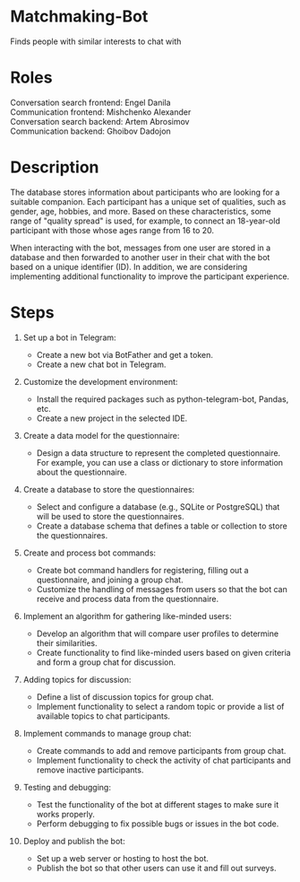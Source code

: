 # Matchmaking-Bot
Finds people with similar interests to chat with

# Roles
Conversation search frontend: Engel Danila  
Communication frontend: Mishchenko Alexander  
Conversation search backend: Artem Abrosimov  
Communication backend: Ghoibov Dadojon

# Description

The database stores information about participants who are looking for a suitable companion. Each participant has a unique set of qualities, such as gender, age, hobbies, and more. Based on these characteristics, some range of "quality spread" is used, for example, to connect an 18-year-old participant with those whose ages range from 16 to 20.

When interacting with the bot, messages from one user are stored in a database and then forwarded to another user in their chat with the bot based on a unique identifier (ID). In addition, we are considering implementing additional functionality to improve the participant experience. 

# Steps

1. Set up a bot in Telegram:
   - Create a new bot via BotFather and get a token.
   - Create a new chat bot in Telegram.

2. Customize the development environment:
   - Install the required packages such as python-telegram-bot, Pandas, etc.
   - Create a new project in the selected IDE.

3. Create a data model for the questionnaire:
   - Design a data structure to represent the completed questionnaire. For example, you can use a class or dictionary to store information about the questionnaire.

4. Create a database to store the questionnaires:
   - Select and configure a database (e.g., SQLite or PostgreSQL) that will be used to store the questionnaires.
   - Create a database schema that defines a table or collection to store the questionnaires.

5. Create and process bot commands:
   - Create bot command handlers for registering, filling out a questionnaire, and joining a group chat.
   - Customize the handling of messages from users so that the bot can receive and process data from the questionnaire.

6. Implement an algorithm for gathering like-minded users:
   - Develop an algorithm that will compare user profiles to determine their similarities.
   - Create functionality to find like-minded users based on given criteria and form a group chat for discussion.

7. Adding topics for discussion:
   - Define a list of discussion topics for group chat.
   - Implement functionality to select a random topic or provide a list of available topics to chat participants.

8. Implement commands to manage group chat:
   - Create commands to add and remove participants from group chat.
   - Implement functionality to check the activity of chat participants and remove inactive participants.

9. Testing and debugging:
   - Test the functionality of the bot at different stages to make sure it works properly.
   - Perform debugging to fix possible bugs or issues in the bot code.

10. Deploy and publish the bot:
    - Set up a web server or hosting to host the bot.
    - Publish the bot so that other users can use it and fill out surveys.

